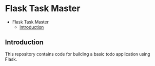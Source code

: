 # Flask Task Master

- [Flask Task Master](#flask-task-master)
  - [Introduction](#introduction)

## Introduction

This repository contains code for building a basic todo application using Flask.


